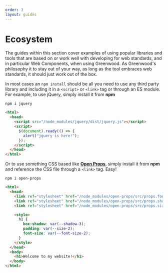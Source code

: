 ```yaml
---
order: 3
layout: guides
---
```


<!-- prettier-ignore-start -->
<div class="heading-box">
  <h1>Ecosystem</h1>

  The guides within this section cover examples of using popular libraries and tools that are based on or work well with developing for web standards, and in particular Web Components, when using Greenwood. As Greenwood's philosophy it to stay out of your way, as long as the tool embraces web standards, it should just work out of the box.

</div>

<!-- prettier-ignore-end -->

In most cases an `npm install` should be all you need to use any third party library and including it in a `<script>` or `<link>` tag or through an ES module. For example, to use jQuery, simply install it from **npm**

```shell
npm i jquery
```

```html
<html>
  <head>
    <script src="/node_modules/jquery/dist/jquery.js"></script>
    <script>
      $(document).ready(() => {
        alert("jquery is here!");
      });
    </script>
  </head>
</html>
```

Or to use something CSS based like [**Open Props**](https://open-props.style), simply install it from **npm** and reference the CSS file through a `<link>` tag. Easy!

```shell
npm i open-props
```

```html
<html>
  <head>
    <link ref="stylesheet" href="/node_modules/open-props/src/props.fonts.css" />
    <link ref="stylesheet" href="/node_modules/open-props/src/props.shadows.css" />
    <link ref="stylesheet" href="/node_modules/open-props/src/props.sizes.css" />

    <style>
      h1 {
        box-shadow: var(--shadow-3);
        padding: var(--size-2);
        font-size: var(--font-size-2);
      }
    </style>
  </head>
  <body>
    <h1>Welcome to my website!</h1>
  </body>
</html>
```
